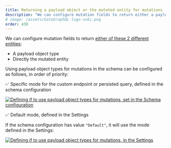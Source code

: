 ```yaml
---
title: Returning a payload object or the mutated entity for mutations
description: "We can configure mutation fields to return either a payload object type, or directly the mutated entity."
# image: /assets/GatoGraphQL-logo-suki.png
order: 430
---
```


We can configure mutation fields to return [either of these 2 different entities](../../special-features/mutation-return-type/):

- A payload object type
- Directly the mutated entity

Using payload object types for mutations in the schema can be configured as follows, in order of priority:

✅ Specific mode for the custom endpoint or persisted query, defined in the schema configuration

<a href="/assets/guides/upstream/schema-configuration-payload-object-types-for-mutations.png" target="_blank">![Defining if to use payload object types for mutations, set in the Schema configuration](/assets/guides/upstream/schema-configuration-payload-object-types-for-mutations.png "Defining if to use payload object types for mutations, set in the Schema configuration")</a>

✅ Default mode, defined in the Settings

If the schema configuration has value `"Default"`, it will use the mode defined in the Settings:

<div class="img-width-1024" markdown=1>

<a href="/assets/guides/upstream/settings-payload-object-types-for-mutations-default.png" target="_blank">![Defining if to use payload object types for mutations, in the Settings](/assets/guides/upstream/settings-payload-object-types-for-mutations-default.png "Defining if to use payload object types for mutations, in the Settings")</a>

</div>
